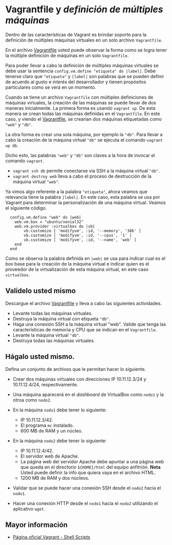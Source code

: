 # Vagrantfile y *definición de múltiples máquinas*

Dentro de las características de Vagrant es brindar soporte para la definición de múltiples máquinas virtuales en un solo  archivo `Vagrantfile`.

En el archivo [Vagrantfile](Vagrantfile) usted puede observar la forma como se logra tener la múltiple definición de máquinas en un solo `Vagrantfile`.

Para poder llevar a cabo la definición de múltiples máquinas virtuales se debe usar la sentencia `config.vm.define "etiqueta" do |label|`. 
Debe tenerse claro que `"etiqueta"` y `|label|` son palabras que se pueden definir de acuerdo al gusto e interés del desarrollador y tienen propósitos particulares como se verá en un momento. 

Cuando se tiene un archivo `Vagrantfile` con múltiples definiciones de máquinas virtuales, la creación de las máquinas se puede llevar de dos maneras inicialmente.
La primera forma es usando `vagrant up`. 
De esta manera se crean todas las máquinas definidas en el `Vagrantfile`. 
En este caso, y viendo el [Vagrantfile](Vagrantfile), se crearían dos máquinas etiquetadas como `"web"` y `"db"`. 

La otra forma es crear una sola máquina, por ejemplo la `"db"`.
Para llevar a cabo la creación de la máquina virtual `"db"` se ejecuta el comando `vagrant up db`. 

Dicho esto, las palabras `"web"` y `"db"` son claves a la hora de invocar el comando `vagrant`. 

* `vagrant ssh db` permite conectarse via SSH a la máquina virtual `"db"`.
* `vagrant destroy web` lleva a cabo el proceso de destrucción de la máquina virtual `"web"`.

Ya vimos algo referente a la palabra `"etiqueta"`, ahora veamos que relevancia tiene la palabra  `|label|`. 
En este caso, esta palabra se usa por Vagrant para determinar la personalización de una máquina virtual.
Veamos el siguiente código.

```
  config.vm.define "web" do |web|
  	web.vm.box = "ubuntu/xenial32"
  	web.vm.provider :virtualbox do |vb|
		vb.customize [ 'modifyvm', :id, '--memory', '386' ]
		vb.customize [ 'modifyvm', :id, '--cpus', '1' ]
		vb.customize [ 'modifyvm', :id, '--name', 'web' ]
  	end
  end
```

Como se observa la palabra definida en `|web|` se usa para indicar cual es el *box* base para la creación de la máquina virtual e indicar quien es el proveedor de la virtualización de esta máquina virtual, en este caso `virtualbox`.

## Valídelo usted mismo

Descargue el archivo [Vagrantfile](Vagrantfile) y lleva a cabo las siguientes actividades.

* Levante todas las máquinas virtuales.
* Destruya la máquina virtual con etiqueta `"db"`.
* Haga una conexión SSH a la máquina virtual "web". Valide que tenga las características de memoria y CPU que se indican en el `Vagrantfile`.
* Levante la máquina virtual `"db"`.
* Destruya todas las máquinas virtuales.

## Hágalo usted mismo.

Defina un conjunto de archivos que le permitan hacer lo siguiente.

* Crear dos máquinas virtuales con direcciones IP 10.11.12.3/24 y 10.11.12.4/24, respectivamente.
* Una máquina aparecerá en el *dashboard* de VirtualBox como `nodo1` y la otroa como `nodo2`.
* En la máquina `nodo1` debe tener lo siguiente:

  * IP 10.11.12.3/42.
  * El programa `mc` instalado.
  * 600 MB de RAM y un núcleo.

* En la máquina `nodo2` debe tener lo siguiente:

  * IP 10.11.12.4/42.
  * El servidor web de Apache.
  * La página web del servidor Apache debe apuntar a una página web que queda en el directorio `${HOME}/html` del equipo anfitrión. **Nota** Usted puede definir la info que quiera vaya en el archivo HTML.
  * 1200 MB de RAM y dos núcleos.

* Validar que se puede hacer una conexión SSH desde el `nodo2` hacia el `nodo1`.
* Hacer una conexión HTTP desde el `nodo1` hacia el `nodo2` utilizando el aplicativo `wget`.

## Mayor información

* [Página oficial Vagrant - Shell Scripts](https://www.vagrantup.com/docs/provisioning/shell.html)
